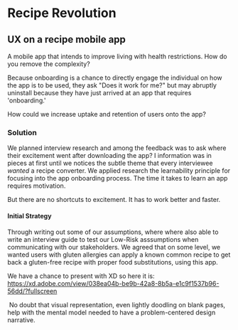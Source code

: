# Recipe Revolution
## UX on a recipe mobile app
A mobile app that intends to improve living with health restrictions. How do you remove the complexity?

Because onboarding is a chance to directly engage the individual on how the app is to be used, they ask "Does it work for me?" but may abruptly uninstall because they have just arrived at an app that requires 'onboarding.'

How could we increase uptake and retention of users onto the app?

### Solution
We planned interview research and among the feedback was to ask where their excitement went after downloading the app?  I information was in pieces at first until we notices the subtle theme that every interviewee _wanted_ a recipe converter.
We applied research the learnability principle for focusing into the app onboarding process. The time it takes to learn an app requires motivation.

But there are no shortcuts to excitement. It has to work better and faster.

#### ‍Initial Strategy
Through writing out some of our assumptions, where where also able to write an interview guide to test our Low-Risk asssumptions when communicating with our stakeholders.  We agreed that on some level, we wanted users with gluten allergies can apply a known common recipe to get back a gluten-free recipe with proper food substitutions, using this app.


We have a chance to present with XD so here it is: https://xd.adobe.com/view/038ea04b-be9b-42a8-8b5a-e1c9f1537b96-56dd/?fullscreen

‍
No doubt that visual representation, even lightly doodling on blank pages, help with the mental model needed to have a problem-centered design narrative.
‍
